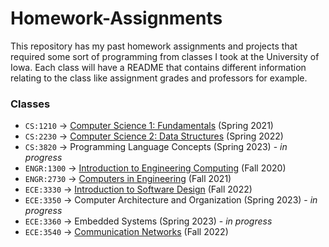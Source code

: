 # Homework-Assignments

This repository has my past homework assignments and projects that required some sort of programming from classes I took at the University of Iowa. 
Each class will have a README that contains different information relating to the class like assignment grades and professors for example.

### Classes
 - `CS:1210` -> [Computer Science 1: Fundamentals](https://github.com/BranCann15/Homework-Assignments/tree/main/Computer-Science-1) (Spring 2021)
 - `CS:2230` -> [Computer Science 2: Data Structures](https://github.com/BranCann15/Homework-Assignments/tree/main/Computer-Science-2) (Spring 2022)
 - `CS:3820` -> Programming Language Concepts (Spring 2023) - *in progress*
 - `ENGR:1300` -> [Introduction to Engineering Computing](https://github.com/BranCann15/Homework-Assignments/tree/main/Introduction-to-Engineering-Computing) (Fall 2020)
 - `ENGR:2730` -> [Computers in Engineering](https://github.com/BranCann15/Homework-Assignments/tree/main/Computers-In-Engineering) (Fall 2021)
 - `ECE:3330` -> [Introduction to Software Design](https://github.com/BranCann15/Homework-Assignments/tree/main/Software%20Design) (Fall 2022)
 - `ECE:3350` -> Computer Architecture and Organization (Spring 2023) - *in progress*
 - `ECE:3360` -> Embedded Systems (Spring 2023) - *in progress*
 - `ECE:3540` -> [Communication Networks](https://github.com/BranCann15/Homework-Assignments/tree/main/Communication%20Networks) (Fall 2022)
